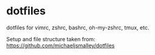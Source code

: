 dotfiles
========

dotfiles for vimrc, zshrc, bashrc, oh-my-zshrc, tmux, etc.

Setup and file structure taken from:
https://github.com/michaeljsmalley/dotfiles
